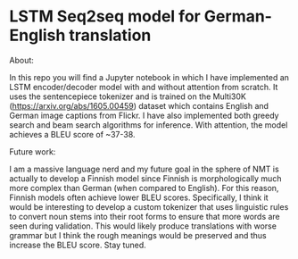 # LSTM Seq2seq model for German-English translation
About:

In this repo you will find a Jupyter notebook in which I have implemented an LSTM encoder/decoder model with and without attention from scratch. It uses the sentencepiece tokenizer and is trained on the Multi30K (https://arxiv.org/abs/1605.00459) dataset which contains English and German image captions from Flickr. I have also implemented both greedy search and beam search algorithms for inference. With attention, the model achieves a BLEU score of ~37-38.



Future work:

I am a massive language nerd and my future goal in the sphere of NMT is actually to develop a Finnish model since Finnish is morphologically much more complex than German (when compared to English). For this reason, Finnish models often achieve lower BLEU scores. Specifically, I think it would be interesting to develop a custom tokenizer that uses linguistic rules to convert noun stems into their root forms to ensure that more words are seen during validation. This would likely produce translations with worse grammar but I think the rough meanings would be preserved and thus increase the BLEU score. Stay tuned.
